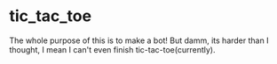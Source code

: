 # tic_tac_toe
The whole purpose of this is to make a bot!
But damm, its harder than I thought, I mean I can't even finish tic-tac-toe(currently).
